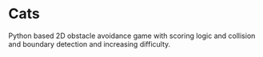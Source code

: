 # Cats
Python based 2D obstacle avoidance game with scoring logic and collision and boundary detection and increasing difficulty.